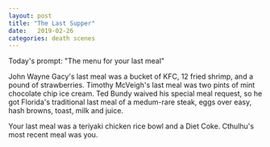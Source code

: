 ```yaml
---
layout: post
title: "The Last Supper"
date:   2019-02-26
categories: death scenes
---
```

Today's prompt: "The menu for your last meal"

John Wayne Gacy's last meal was a bucket of KFC, 12 fried shrimp, and a pound of strawberries. Timothy McVeigh's last meal was two pints of mint chocolate chip ice cream. Ted Bundy waived his special meal request, so he got Florida's traditional last meal of a medum-rare steak, eggs over easy, hash browns, toast, milk and juice.

Your last meal was a teriyaki chicken rice bowl and a Diet Coke. Cthulhu's most recent meal was you.
